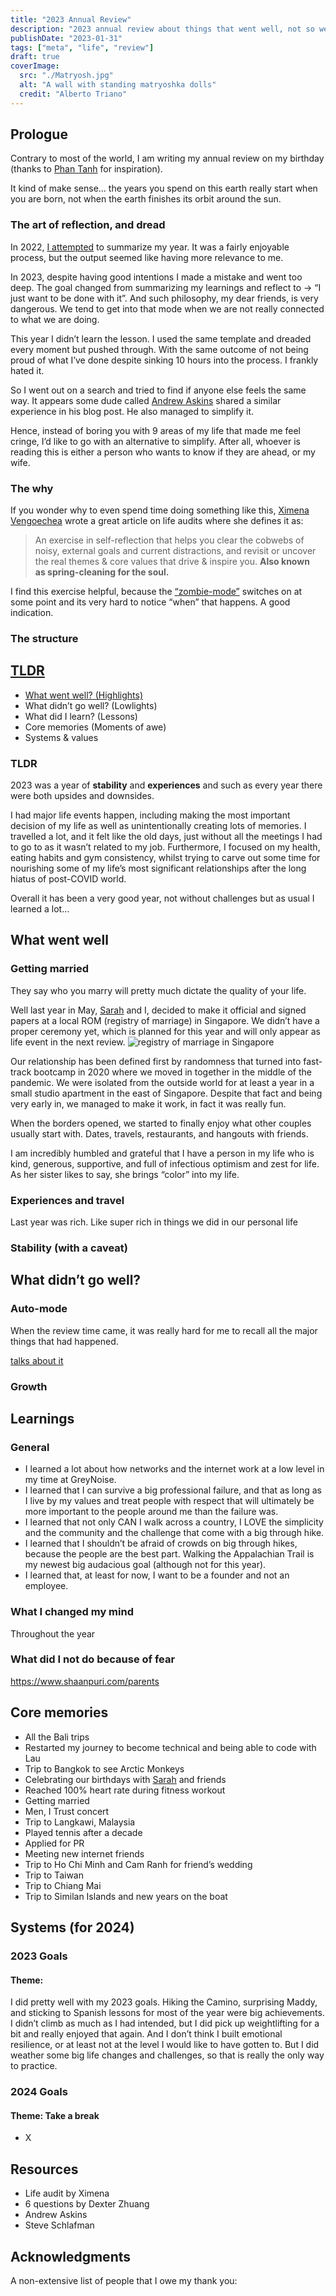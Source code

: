 ```yaml
---
title: "2023 Annual Review"
description: "2023 annual review about things that went well, not so well, experiences and learnings throughout the year."
publishDate: "2023-01-31"
tags: ["meta", "life", "review"]
draft: true
coverImage:
  src: "./Matryosh.jpg"
  alt: "A wall with standing matryoshka dolls"
  credit: "Alberto Triano"
---
```


## Prologue

Contrary to most of the world, I am writing my annual review on my birthday (thanks to [Phan Tanh](https://www.tampham.co/) for inspiration).

It kind of make sense… the years you spend on this earth really start when you are born, not when the earth finishes its orbit around the sun.

### The art of reflection, and dread

In 2022, [I attempted](/annual-review-2021) to summarize my year. It was a fairly enjoyable process, but the output seemed like having more relevance to me.

In 2023, despite having good intentions I made a mistake and went too deep. The goal changed from summarizing my learnings and reflect to → “I just want to be done with it”. And such philosophy, my dear friends, is very dangerous. We tend to get into that mode when we are not really connected to what we are doing.

This year I didn’t learn the lesson. I used the same template and dreaded every moment but pushed through. With the same outcome of not being proud of what I’ve done despite sinking 10 hours into the process. I frankly hated it.

So I went out on a search and tried to find if anyone else feels the same way. It appears some dude called [Andrew Askins](https://www.andrewaskins.com/2023-year-in-review-plus-free-notion-template/) shared a similar experience in his blog post. He also managed to simplify it.

Hence, instead of boring you with 9 areas of my life that made me feel cringe, I’d like to go with an alternative to simplify. After all, whoever is reading this is either a person who wants to know if they are ahead, or my wife.

### The why

If you wonder why to even spend time doing something like this, [Ximena Vengoechea](https://www.ximenavengoechea.com/) wrote a great article on life audits where she defines it as:

> An exercise in self-reflection that helps you clear the cobwebs of noisy, external goals and current distractions, and revisit or uncover the real themes & core values that drive & inspire you. **Also known as spring-cleaning for the soul.**

I find this exercise helpful, because the [“zombie-mode”](/posts/avoiding-zombie-apocalypse/) switches on at some point and its very hard to notice “when” that happens. A good indication.

### The structure

## [TLDR](#tldr)

- [What went well? (Highlights)](#what-went-well)
- What didn’t go well? (Lowlights)
- What did I learn? (Lessons)
- Core memories (Moments of awe)
- Systems & values

### TLDR

2023 was a year of **stability** and **experiences** and such as every year there were both upsides and downsides.

I had major life events happen, including making the most important decision of my life as well as unintentionally creating lots of memories. I travelled a lot, and it felt like the old days, just without all the meetings I had to go to as it wasn’t related to my job. Furthermore, I focused on my health, eating habits and gym consistency, whilst trying to carve out some time for nourishing some of my life’s most significant relationships after the long hiatus of post-COVID world.

Overall it has been a very good year, not without challenges but as usual I learned a lot…

## What went well

### Getting married

They say who you marry will pretty much dictate the quality of your life.

Well last year in May, [Sarah](www.sarahkhanamajid.com) and I, decided to make it official and signed papers at a local ROM (registry of marriage) in Singapore. We didn’t have a proper ceremony yet, which is planned for this year and will only appear as life event in the next review.
![registry of marriage in Singapore](ROM.jpg)

Our relationship has been defined first by randomness that turned into fast-track bootcamp in 2020 where we moved in together in the middle of the pandemic. We were isolated from the outside world for at least a year in a small studio apartment in the east of Singapore. Despite that fact and being very early in, we managed to make it work, in fact it was really fun.

When the borders opened, we started to finally enjoy what other couples usually start with. Dates, travels, restaurants, and hangouts with friends.

I am incredibly humbled and grateful that I have a person in my life who is kind, generous, supportive, and full of infectious optimism and zest for life. As her sister likes to say, she brings “color” into my life.

### Experiences and travel

Last year was rich. Like super rich in things we did in our personal life

### Stability (with a caveat)

## What didn’t go well?

### Auto-mode

When the review time came, it was really hard for me to recall all the major things that had happened.

[talks about it](https://omnivore.app/kirso/this-moment-is-your-life-nat-eliason-s-essays-18e121f0b9f)

### Growth

###

## Learnings

### General

- I learned a lot about how networks and the internet work at a low level in my time at GreyNoise.
- I learned that I can survive a big professional failure, and that as long as I live by my values and treat people with respect that will ultimately be more important to the people around me than the failure was.
- I learned that not only CAN I walk across a country, I LOVE the simplicity and the community and the challenge that come with a big through hike.
- I learned that I shouldn’t be afraid of crowds on big through hikes, because the people are the best part. Walking the Appalachian Trail is my newest big audacious goal (although not for this year).
- I learned that, at least for now, I want to be a founder and not an employee.

### What I changed my mind

Throughout the year

### What did I not do because of fear

<https://www.shaanpuri.com/parents>

## Core memories

- All the Bali trips
- Restarted my journey to become technical and being able to code with Lau
- Trip to Bangkok to see Arctic Monkeys
- Celebrating our birthdays with [Sarah](www.sarahkhanmajid.com) and friends
- Reached 100% heart rate during fitness workout
- Getting married
- Men, I Trust concert
- Trip to Langkawi, Malaysia
- Played tennis after a decade
- Applied for PR
- Meeting new internet friends
- Trip to Ho Chi Minh and Cam Ranh for friend’s wedding
- Trip to Taiwan
- Trip to Chiang Mai
- Trip to Similan Islands and new years on the boat

## Systems (for 2024)

### 2023 Goals

#### Theme:

I did pretty well with my 2023 goals. Hiking the Camino, surprising Maddy, and sticking to Spanish lessons for most of the year were big achievements. I didn’t climb as much as I had intended, but I did pick up weightlifting for a bit and really enjoyed that again. And I don’t think I built emotional resilience, or at least not at the level I would like to have gotten to. But I did weather some big life changes and challenges, so that is really the only way to practice.

### 2024 Goals

#### Theme: Take a break

- X

## Resources

- Life audit by Ximena
- 6 questions by Dexter Zhuang
- Andrew Askins
- Steve Schlafman

## Acknowledgments

A non-extensive list of people that I owe my thank you:

